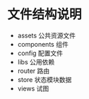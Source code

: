 # 文件结构说明

- assets 公共资源文件
- components 组件
- config 配置文件
- libs 公用依赖
- router 路由
- store 状态模块数据
- views 试图